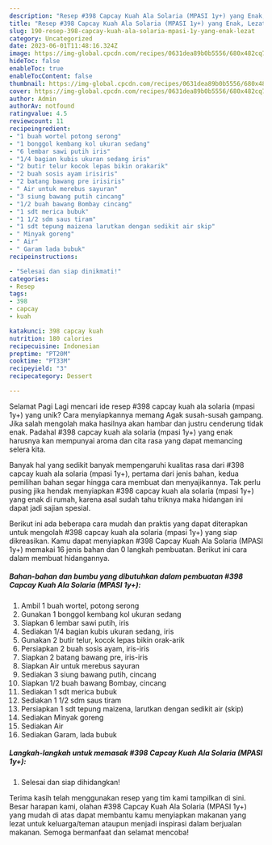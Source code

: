 ```yaml
---
description: "Resep #398 Capcay Kuah Ala Solaria (MPASI 1y+) yang Enak, Lezat"
title: "Resep #398 Capcay Kuah Ala Solaria (MPASI 1y+) yang Enak, Lezat"
slug: 190-resep-398-capcay-kuah-ala-solaria-mpasi-1y-yang-enak-lezat
category: Uncategorized
date: 2023-06-01T11:48:16.324Z
image: https://img-global.cpcdn.com/recipes/0631dea89b0b5556/680x482cq70/398-capcay-kuah-ala-solaria-mpasi-1y-foto-resep-utama.jpg
hideToc: false
enableToc: true
enableTocContent: false
thumbnail: https://img-global.cpcdn.com/recipes/0631dea89b0b5556/680x482cq70/398-capcay-kuah-ala-solaria-mpasi-1y-foto-resep-utama.jpg
cover: https://img-global.cpcdn.com/recipes/0631dea89b0b5556/680x482cq70/398-capcay-kuah-ala-solaria-mpasi-1y-foto-resep-utama.jpg
author: Admin
authorAv: notfound
ratingvalue: 4.5
reviewcount: 11
recipeingredient:
- "1 buah wortel potong serong"
- "1 bonggol kembang kol ukuran sedang"
- "6 lembar sawi putih iris"
- "1/4 bagian kubis ukuran sedang iris"
- "2 butir telur kocok lepas bikin orakarik"
- "2 buah sosis ayam irisiris"
- "2 batang bawang pre irisiris"
- " Air untuk merebus sayuran"
- "3 siung bawang putih cincang"
- "1/2 buah bawang Bombay cincang"
- "1 sdt merica bubuk"
- "1 1/2 sdm saus tiram"
- "1 sdt tepung maizena larutkan dengan sedikit air skip"
- " Minyak goreng"
- " Air"
- " Garam lada bubuk"
recipeinstructions:

- "Selesai dan siap dinikmati!"
categories:
- Resep
tags:
- 398
- capcay
- kuah

katakunci: 398 capcay kuah 
nutrition: 180 calories
recipecuisine: Indonesian
preptime: "PT20M"
cooktime: "PT33M"
recipeyield: "3"
recipecategory: Dessert

---
```



Selamat Pagi Lagi mencari ide resep #398 capcay kuah ala solaria (mpasi 1y+) yang unik? Cara menyiapkannya memang Agak susah-susah gampang. Jika salah mengolah maka hasilnya akan hambar dan justru cenderung tidak enak. Padahal #398 capcay kuah ala solaria (mpasi 1y+) yang enak harusnya kan mempunyai aroma dan cita rasa yang dapat memancing selera kita.




Banyak hal yang sedikit banyak mempengaruhi kualitas rasa dari #398 capcay kuah ala solaria (mpasi 1y+), pertama dari jenis bahan, kedua pemilihan bahan segar hingga cara membuat dan menyajikannya. Tak perlu pusing jika hendak menyiapkan #398 capcay kuah ala solaria (mpasi 1y+) yang enak di rumah, karena asal sudah tahu triknya maka hidangan ini dapat jadi sajian spesial.


Berikut ini ada beberapa cara mudah dan praktis yang dapat diterapkan untuk mengolah #398 capcay kuah ala solaria (mpasi 1y+) yang siap dikreasikan. Kamu dapat menyiapkan #398 Capcay Kuah Ala Solaria (MPASI 1y+) memakai 16 jenis bahan dan 0 langkah pembuatan. Berikut ini cara dalam membuat hidangannya.

<!--inarticleads1-->

##### Bahan-bahan dan bumbu yang dibutuhkan dalam pembuatan #398 Capcay Kuah Ala Solaria (MPASI 1y+):

1. Ambil 1 buah wortel, potong serong
1. Gunakan 1 bonggol kembang kol ukuran sedang
1. Siapkan 6 lembar sawi putih, iris
1. Sediakan 1/4 bagian kubis ukuran sedang, iris
1. Gunakan 2 butir telur, kocok lepas bikin orak-arik
1. Persiapkan 2 buah sosis ayam, iris-iris
1. Siapkan 2 batang bawang pre, iris-iris
1. Siapkan  Air untuk merebus sayuran
1. Sediakan 3 siung bawang putih, cincang
1. Siapkan 1/2 buah bawang Bombay, cincang
1. Sediakan 1 sdt merica bubuk
1. Sediakan 1 1/2 sdm saus tiram
1. Persiapkan 1 sdt tepung maizena, larutkan dengan sedikit air (skip)
1. Sediakan  Minyak goreng
1. Sediakan  Air
1. Sediakan  Garam, lada bubuk




<!--inarticleads2-->

##### Langkah-langkah untuk memasak #398 Capcay Kuah Ala Solaria (MPASI 1y+):


1. Selesai dan siap dihidangkan!



Terima kasih telah menggunakan resep yang tim kami tampilkan di sini. Besar harapan kami, olahan #398 Capcay Kuah Ala Solaria (MPASI 1y+) yang mudah di atas dapat membantu kamu menyiapkan makanan yang lezat untuk keluarga/teman ataupun menjadi inspirasi dalam berjualan makanan. Semoga bermanfaat dan selamat mencoba!
